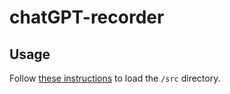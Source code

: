 # chatGPT-recorder

## Usage 

Follow [these instructions](https://developer.chrome.com/docs/extensions/mv3/getstarted/development-basics/#load-unpacked) to load the `/src` directory.
